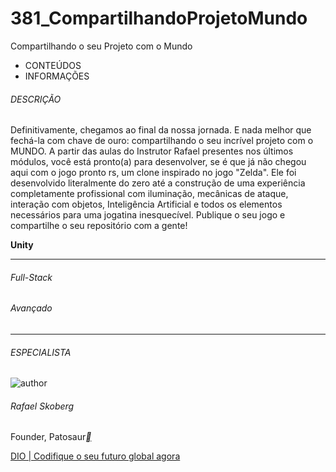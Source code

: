 # 381_CompartilhandoProjetoMundo
Compartilhando o seu Projeto com o Mundo

- CONTEÚDOS
- INFORMAÇÕES

###### DESCRIÇÃO

Definitivamente, chegamos ao final da nossa jornada. E nada melhor que fechá-la com chave de ouro: compartilhando o seu incrível projeto com o MUNDO. A partir das aulas do Instrutor Rafael presentes nos últimos módulos, você está pronto(a) para desenvolver, se é que já não chegou aqui com o jogo pronto rs, um clone inspirado no jogo "Zelda". Ele foi desenvolvido literalmente do zero até a construção de uma experiência completamente profissional com iluminação, mecânicas de ataque, interação com objetos, Inteligência Artificial e todos os elementos necessários para uma jogatina inesquecível. Publique o seu jogo e compartilhe o seu repositório com a gente!

**Unity**

------

###### Full-Stack

###### Avançado

------

###### ESPECIALISTA

![author](https://hermes.dio.me/users/author/photos/acccac5a-58ce-483b-a0df-d9a3b06b28e7.jpeg)

###### Rafael Skoberg

Founder, Patosaur[**](https://www.linkedin.com/in/rafaskoberg/)



[DIO | Codifique o seu futuro global agora](https://web.dio.me/lab/compartilhando-seu-projeto-com-o-mundo/learning/5a60cb9f-bc30-4dab-a65c-001188726242)



